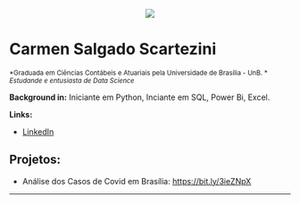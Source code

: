 <p align="center">
  <img src="https://github.com/carmenscar/Mind_lab_data/blob/master/img.png" >
</p>

# Carmen Salgado Scartezini
<sub>*Graduada em Ciências Contábeis e Atuariais pela Universidade de Brasília - UnB. *</sub>
<sub>*Estudande e entusiasta de Data Science*</sub>

**Background in:** Iniciante em Python, Inciante em SQL, Power Bi, Excel.

**Links:**
* [LinkedIn](https://www.linkedin.com/in/carmen-salgado)


## Projetos:
* Análise dos Casos de Covid em Brasília: https://bit.ly/3ieZNpX

---





